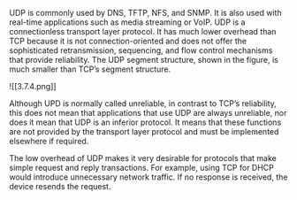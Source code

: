 UDP is commonly used by DNS, TFTP, NFS, and SNMP. It is also used with real-time applications such as media streaming or VoIP. UDP is a connectionless transport layer protocol. It has much lower overhead than TCP because it is not connection-oriented and does not offer the sophisticated retransmission, sequencing, and flow control mechanisms that provide reliability. The UDP segment structure, shown in the figure, is much smaller than TCP’s segment structure.

![[3.7.4.png]]

Although UPD is normally called unreliable, in contrast to TCP’s reliability, this does not mean that applications that use UDP are always unreliable, nor does it mean that UDP is an inferior protocol. It means that these functions are not provided by the transport layer protocol and must be implemented elsewhere if required.

The low overhead of UDP makes it very desirable for protocols that make simple request and reply transactions. For example, using TCP for DHCP would introduce unnecessary network traffic. If no response is received, the device resends the request.

